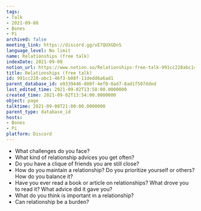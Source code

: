 ```yaml
---
tags:
- Talk
- 2021-09-08
- Bones
- Pi
archived: false
meeting_link: https://discord.gg/vE7QUXGDnS
language_level: No limit
name: Relationships (free talk)
indexDate: 2021-09-08
notion_url: https://www.notion.so/Relationships-free-talk-991cc228abc146f3b08f11dedd6a6ad1
title: Relationships (free talk)
id: 991cc228-abc1-46f3-b08f-11dedd6a6ad1
parent_database_id: e9339446-880f-4ef0-8ad7-8ad1f507dded
last_edited_time: 2021-09-02T13:58:00.0000000
created_time: 2021-09-02T13:54:00.0000000
object: page
talktime: 2021-09-08T21:00:00.0000000
parent_type: database_id
hosts:
- Bones
- Pi
platform: Discord
---
```



   - What challenges do you face?
   - What kind of relationship advices you get often?
   - Do you have a clique of friends you are still close?
   - How do you maintain a relationship? Do you prioritize yourself or others? How do you balance it?
   - Have you ever read a book or article on relationships? What drove you to read it? What advice did it gave you?
   - What do you think is important in a relationship?
   - Can relationship be a burden?










